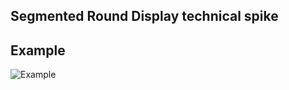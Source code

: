 ## Segmented Round Display technical spike

## Example

![Example](https://raw.githubusercontent.com/ricardovcorrea/segmented-round-display-react/master/example.png)


